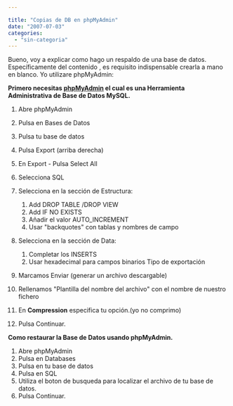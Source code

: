 ```yaml
---

title: "Copias de DB en phpMyAdmin"
date: "2007-07-03"
categories: 
  - "sin-categoria"
---
```


Bueno, voy a explicar como hago un respaldo de una base de datos. Específicamente del contenido , es requisito indispensable crearla a mano en blanco. Yo utilizare phpMyAdmin:

**Primero necesitas [phpMyAdmin](https://www.phpmyadmin.net/) el cual es una Herramienta Administrativa de Base de Datos MySQL.**

1. Abre phpMyAdmin
2. Pulsa en Bases de Datos
3. Pulsa tu base de datos
4. Pulsa Export (arriba derecha)
5. En Export - Pulsa Select All
6. Selecciona SQL
7. Selecciona en la sección de Estructura:
    1. Add DROP TABLE /DROP VIEW
    2. Add IF NO EXISTS
    3. Añadir el valor AUTO\_INCREMENT
    4. Usar "backquotes" con tablas y nombres de campo
8. Selecciona en la sección de Data:
    1. Completar los INSERTS
    2. Usar hexadecimal para campos binarios Tipo de exportación

1. Marcamos Enviar (generar un archivo descargable)
2. Rellenamos "Plantilla del nombre del archivo" con el nombre de nuestro fichero
3. En <b>Compression</b> especifica tu opción.(yo no comprimo)
4. Pulsa Continuar.

**Como restaurar la Base de Datos usando phpMyAdmin.**

1. Abre phpMyAdmin
2. Pulsa en Databases
3. Pulsa en tu base de datos
4. Pulsa en SQL
5. Utiliza el boton de busqueda para localizar el archivo de tu base de datos.
6. Pulsa Continuar.
